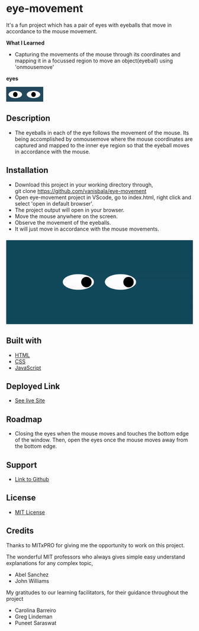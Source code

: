 # eye-movement
It's a fun project which has a pair of eyes with eyeballs that move in accordance to the mouse movement.

**What I Learned**
- Capturing the movements of the mouse through its coordinates and mapping it in a focussed region to move an object(eyeball) using 'onmousemove' 

**eyes**

<img src="./images/eyes.png" width="100" height="40">

## Description

- The eyeballs in each of the eye follows the movement of the mouse. Its being accomplished by onmousemove where the mouse coordinates are captured and mapped to the inner eye region so that the eyeball moves in accordance with the mouse.

## Installation

- Download this project in your working directory through, \
git clone https://github.com/vanisbala/eye-movement
- Open eye-movement project in VScode, go to index.html, right click and select 'open in default browser'.
- The project output will open in your browser.
- Move the mouse anywhere on the screen.
- Observe the movement of the eyeballs.
- It will just move in accordance with the mouse movements.
### 
![pacmen-factory demo](./images/eyes.gif)


## Built with

- [HTML](https://developer.mozilla.org/en-US/docs/Web/HTML)
- [CSS](https://developer.mozilla.org/en-US/docs/Web/CSS)
- [JavaScript](https://developer.mozilla.org/en-US/docs/Web/Javascript)

## Deployed Link

- [See live Site](https://vanisbala.github.io/eye-movement/)


## Roadmap

- Closing the eyes when the mouse moves and touches the bottom edge of the window. Then, open the eyes once the mouse moves away from the bottom edge.

## Support

-  [Link to Github](https://github.com/vanisbala)


## License

- [MIT License](https://github.com/vanisbala/eye-movement/blob/profilepro/LICENSE)

## Credits

Thanks to MITxPRO for giving me the opportunity to work on this project. 

The wonderful MIT professors who always gives simple easy understand explanations for any complex topic,
- Abel Sanchez
- John Williams  

My gratitudes to our learning facilitators, for their guidance throughout the project
- Carolina Barreiro
- Greg Lindeman
- Puneet Saraswat

